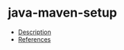 # java-maven-setup

- [Description](https://github.com/bakdata/ci-templates/tree/main/docs/descriptions/actions/java-maven-setup)
- [References](https://github.com/bakdata/ci-templates/tree/main/docs/references/actions/java-maven-setup)
